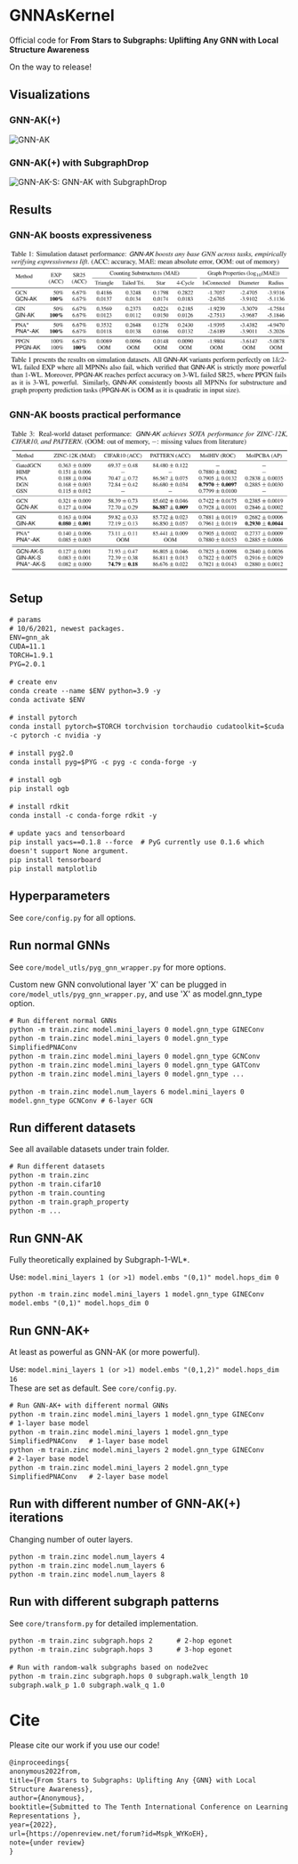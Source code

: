 # GNNAsKernel
Official code for **From Stars to Subgraphs: Uplifting Any GNN with Local Structure Awareness**

On the way to release! 

## Visualizations
### GNN-AK(+)
![GNN-AK](./figs/GNN-AK.png)
### GNN-AK(+) with SubgraphDrop 
![GNN-AK-S: GNN-AK with SubgraphDrop](./figs/GNN-AK-S.png)

## Results 
### GNN-AK boosts expressiveness
![GNN-AK boosts expressiveness](./figs/simulation.png)
### GNN-AK boosts practical performance
![GNN-AK boosts practical performance](./figs/real-world.png)


## Setup 

```
# params
# 10/6/2021, newest packages. 
ENV=gnn_ak
CUDA=11.1
TORCH=1.9.1
PYG=2.0.1

# create env 
conda create --name $ENV python=3.9 -y
conda activate $ENV

# install pytorch 
conda install pytorch=$TORCH torchvision torchaudio cudatoolkit=$cuda -c pytorch -c nvidia -y

# install pyg2.0
conda install pyg=$PYG -c pyg -c conda-forge -y

# install ogb 
pip install ogb

# install rdkit
conda install -c conda-forge rdkit -y

# update yacs and tensorboard
pip install yacs==0.1.8 --force  # PyG currently use 0.1.6 which doesn't support None argument. 
pip install tensorboard
pip install matplotlib

```

## Hyperparameters 

See ``core/config.py`` for all options. 

## Run normal GNNs 

See ``core/model_utls/pyg_gnn_wrapper.py`` for more options.   

Custom new GNN convolutional layer 'X' can be plugged in ``core/model_utls/pyg_gnn_wrapper.py``, and use 'X' as model.gnn_type option. 

```
# Run different normal GNNs 
python -m train.zinc model.mini_layers 0 model.gnn_type GINEConv
python -m train.zinc model.mini_layers 0 model.gnn_type SimplifiedPNAConv
python -m train.zinc model.mini_layers 0 model.gnn_type GCNConv
python -m train.zinc model.mini_layers 0 model.gnn_type GATConv
python -m train.zinc model.mini_layers 0 model.gnn_type ...

python -m train.zinc model.num_layers 6 model.mini_layers 0 model.gnn_type GCNConv # 6-layer GCN
```
## Run different datasets
See all available datasets under train folder.

``` 
# Run different datasets
python -m train.zinc 
python -m train.cifar10 
python -m train.counting 
python -m train.graph_property 
python -m ...
```

## Run GNN-AK 

Fully theoretically explained by Subgraph-1-WL*. 

Use:    ``model.mini_layers 1 (or >1) model.embs "(0,1)" model.hops_dim 0 ``

```
python -m train.zinc model.mini_layers 1 model.gnn_type GINEConv model.embs "(0,1)" model.hops_dim 0  
```

## Run GNN-AK+

At least as powerful as GNN-AK (or more powerful).

Use:    ``model.mini_layers 1 (or >1) model.embs "(0,1,2)" model.hops_dim 16 ``   
These are set as default. See ``core/config.py``.

```
# Run GNN-AK+ with different normal GNNs
python -m train.zinc model.mini_layers 1 model.gnn_type GINEConv            # 1-layer base model
python -m train.zinc model.mini_layers 1 model.gnn_type SimplifiedPNAConv   # 1-layer base model
python -m train.zinc model.mini_layers 2 model.gnn_type GINEConv            # 2-layer base model
python -m train.zinc model.mini_layers 2 model.gnn_type SimplifiedPNAConv   # 2-layer base model
```
## Run with different number of GNN-AK(+) iterations 
Changing number of outer layers.
```
python -m train.zinc model.num_layers 4 
python -m train.zinc model.num_layers 6 
python -m train.zinc model.num_layers 8 
```

## Run with different subgraph patterns 
See ``core/transform.py`` for detailed implementation.

```
python -m train.zinc subgraph.hops 2      # 2-hop egonet
python -m train.zinc subgraph.hops 3      # 3-hop egonet

# Run with random-walk subgraphs based on node2vec 
python -m train.zinc subgraph.hops 0 subgraph.walk_length 10 subgraph.walk_p 1.0 subgraph.walk_q 1.0  
```


# Cite
Please cite our work if you use our code!

```
@inproceedings{
anonymous2022from,
title={From Stars to Subgraphs: Uplifting Any {GNN} with Local Structure Awareness},
author={Anonymous},
booktitle={Submitted to The Tenth International Conference on Learning Representations },
year={2022},
url={https://openreview.net/forum?id=Mspk_WYKoEH},
note={under review}
}
```


<!--
**GNNAsKernel/GNNAsKernel** is a ✨ _special_ ✨ repository because its `README.md` (this file) appears on your GitHub profile.

Here are some ideas to get you started:

- 🔭 I’m currently working on ...
- 🌱 I’m currently learning ...
- 👯 I’m looking to collaborate on ...
- 🤔 I’m looking for help with ...
- 💬 Ask me about ...
- 📫 How to reach me: ...
- 😄 Pronouns: ...
- ⚡ Fun fact: ...
-->
